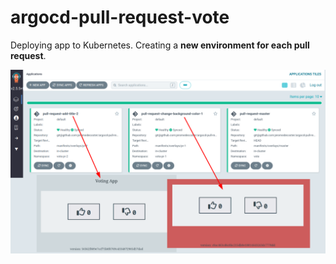 # argocd-pull-request-vote

Deploying app to Kubernetes. Creating a **new environment for each pull request**.

![banner.png](banner.png)
